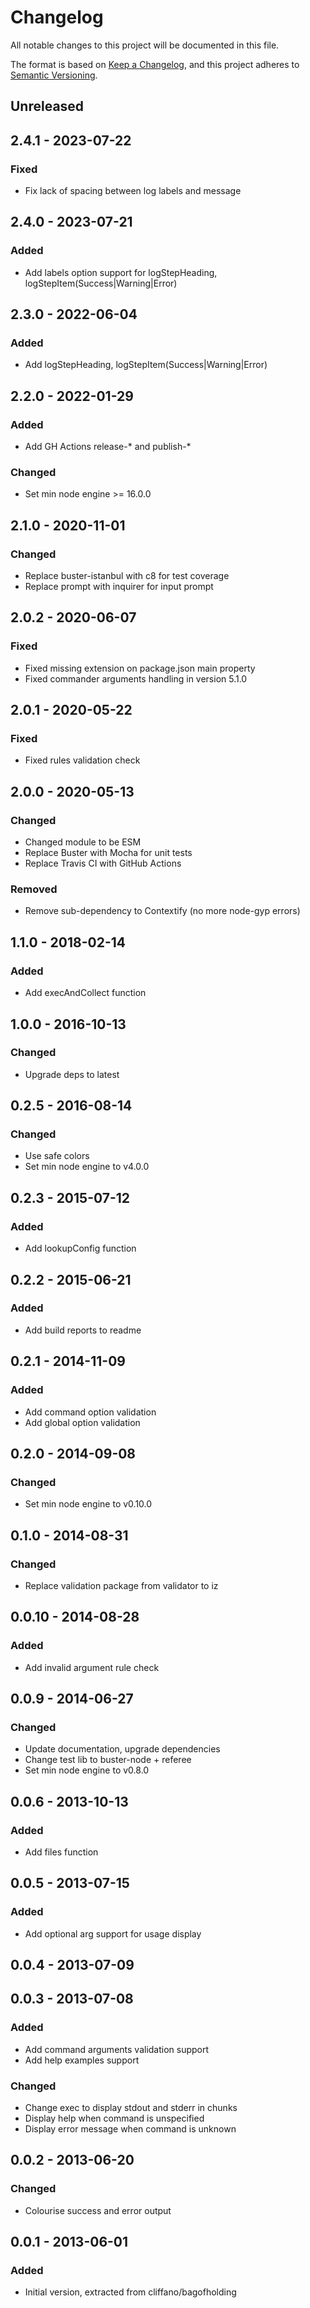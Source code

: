 # Changelog

All notable changes to this project will be documented in this file.

The format is based on [Keep a Changelog](https://keepachangelog.com/en/1.0.0/),
and this project adheres to [Semantic Versioning](https://semver.org/spec/v2.0.0.html).

## Unreleased

## 2.4.1 - 2023-07-22
### Fixed
- Fix lack of spacing between log labels and message

## 2.4.0 - 2023-07-21
### Added
- Add labels option support for logStepHeading, logStepItem(Success|Warning|Error)

## 2.3.0 - 2022-06-04
### Added
- Add logStepHeading, logStepItem(Success|Warning|Error)

## 2.2.0 - 2022-01-29
### Added
- Add GH Actions release-* and publish-*

### Changed
- Set min node engine >= 16.0.0

## 2.1.0 - 2020-11-01
### Changed
- Replace buster-istanbul with c8 for test coverage
- Replace prompt with inquirer for input prompt

## 2.0.2 - 2020-06-07
### Fixed
- Fixed missing extension on package.json main property
- Fixed commander arguments handling in version 5.1.0

## 2.0.1 - 2020-05-22
### Fixed
- Fixed rules validation check

## 2.0.0 - 2020-05-13
### Changed
- Changed module to be ESM
- Replace Buster with Mocha for unit tests
- Replace Travis CI with GitHub Actions

### Removed
- Remove sub-dependency to Contextify (no more node-gyp errors)

## 1.1.0 - 2018-02-14
### Added
- Add execAndCollect function

## 1.0.0 - 2016-10-13
### Changed
- Upgrade deps to latest

## 0.2.5 - 2016-08-14
### Changed
- Use safe colors
- Set min node engine to v4.0.0

## 0.2.3 - 2015-07-12
### Added
- Add lookupConfig function

## 0.2.2 - 2015-06-21
### Added
- Add build reports to readme

## 0.2.1 - 2014-11-09
### Added
- Add command option validation
- Add global option validation

## 0.2.0 - 2014-09-08
### Changed
- Set min node engine to v0.10.0

## 0.1.0 - 2014-08-31
### Changed
- Replace validation package from validator to iz

## 0.0.10 - 2014-08-28
### Added
- Add invalid argument rule check

## 0.0.9 - 2014-06-27
### Changed
- Update documentation, upgrade dependencies
- Change test lib to buster-node + referee
- Set min node engine to v0.8.0

## 0.0.6 - 2013-10-13
### Added
- Add files function

## 0.0.5 - 2013-07-15
### Added
- Add optional arg support for usage display

## 0.0.4 - 2013-07-09

## 0.0.3 - 2013-07-08
### Added
- Add command arguments validation support
- Add help examples support

### Changed
- Change exec to display stdout and stderr in chunks
- Display help when command is unspecified
- Display error message when command is unknown

## 0.0.2 - 2013-06-20
### Changed
- Colourise success and error output

## 0.0.1 - 2013-06-01
### Added
- Initial version, extracted from cliffano/bagofholding
